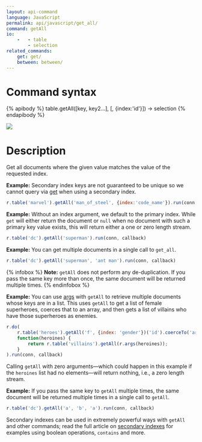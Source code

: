 ```yaml
---
layout: api-command
language: JavaScript
permalink: api/javascript/get_all/
command: getAll
io:
    -   - table
        - selection
related_commands:
    get: get/
    between: between/
---
```


# Command syntax #

{% apibody %}
table.getAll([key, key2...], [, {index:'id'}]) &rarr; selection
{% endapibody %}

<img src="/assets/images/docs/api_illustrations/get-all.png" class="api_command_illustration" />

# Description #

Get all documents where the given value matches the value of the requested index.

__Example:__ Secondary index keys are not guaranteed to be unique so we cannot query via [get](/api/javascript/get/) when using a secondary index.

```js
r.table('marvel').getAll('man_of_steel', {index:'code_name'}).run(conn, callback)
```

__Example:__ Without an index argument, we default to the primary index. While `get` will either return the document or `null` when no document with such a primary key value exists, this will return either a one or zero length stream.

```js
r.table('dc').getAll('superman').run(conn, callback)
```

__Example:__ You can get multiple documents in a single call to `get_all`.

```js
r.table('dc').getAll('superman', 'ant man').run(conn, callback)
```

{% infobox %}
__Note:__ `getAll` does not perform any de-duplication. If you pass the same key more than once, the same document will be returned multiple times.
{% endinfobox %}

__Example:__ You can use [args](/api/javascript/args/) with `getAll` to retrieve multiple documents whose keys are in a list. This uses `getAll` to get a list of female superheroes, coerces that to an array, and then gets a list of villains who have those superheroes as enemies.

```js
r.do(
    r.table('heroes').getAll('f', {index: 'gender'})('id').coerceTo('array'),
    function(heroines) {
        return r.table('villains').getAll(r.args(heroines));
    }
).run(conn, callback)
```

Calling `getAll` with zero arguments&mdash;which could happen in this example if the `heroines` list had no elements&mdash;will return nothing, i.e., a zero length stream.


__Example:__ If you pass the same key to `getAll` multiple times, the same document will be returned multiple times in a single call to `getAll`.

```js
r.table('dc').getAll('a', 'b', 'a').run(conn, callback)
```

Secondary indexes can be used in extremely powerful ways with `getAll` and other commands; read the full article on [secondary indexes](/docs/secondary-indexes) for examples using boolean operations, `contains` and more.
